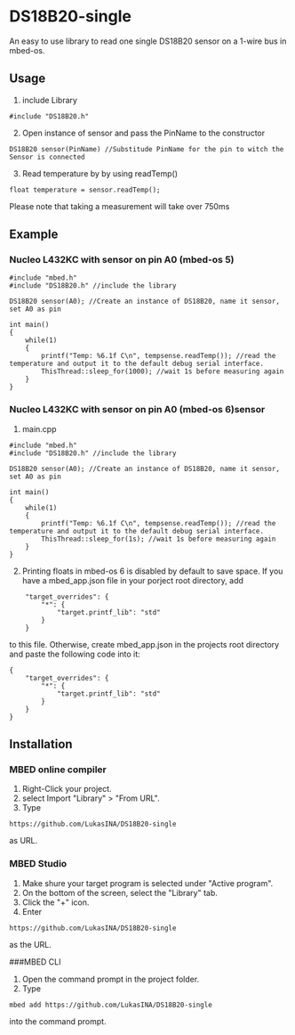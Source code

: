 # DS18B20-single

An easy to use library to read one single DS18B20 sensor on a 1-wire bus in mbed-os.

## Usage

1. include Library
```
#include "DS18B20.h"
```

2. Open instance of sensor and pass the PinName to the constructor
```
DS18B20 sensor(PinName) //Substitude PinName for the pin to witch the Sensor is connected
```

3. Read temperature by by using readTemp()
```
float temperature = sensor.readTemp();
```
Please note that taking a measurement will take over 750ms

## Example
### Nucleo L432KC with sensor on pin A0 (mbed-os 5)
```
#include "mbed.h"
#include "DS18B20.h" //include the library

DS18B20 sensor(A0); //Create an instance of DS18B20, name it sensor, set A0 as pin
 
int main()
{
    while(1)
	{
		printf("Temp: %6.1f C\n", tempsense.readTemp()); //read the temperature and output it to the default debug serial interface.
		ThisThread::sleep_for(1000); //wait 1s before measuring again
    }
}
```

### Nucleo L432KC with sensor on pin A0 (mbed-os 6)sensor
1. main.cpp
```
#include "mbed.h"
#include "DS18B20.h" //include the library

DS18B20 sensor(A0); //Create an instance of DS18B20, name it sensor, set A0 as pin
 
int main()
{
    while(1)
	{
		printf("Temp: %6.1f C\n", tempsense.readTemp()); //read the temperature and output it to the default debug serial interface.
		ThisThread::sleep_for(1s); //wait 1s before measuring again
    }
}
```

2. Printing floats in mbed-os 6 is disabled by default to save space. If you have a mbed_app.json file in your porject root directory, add
```
	"target_overrides": {
        "*": {
            "target.printf_lib": "std"
        }
    }
```
to this file. Otherwise, create mbed_app.json in the projects root directory and paste the following code into it:
```
{
	"target_overrides": {
        "*": {
            "target.printf_lib": "std"
        }
    }
}
```

## Installation

### MBED online compiler
1. Right-Click your project.
2. select Import "Library" > "From URL".
3. Type
```
https://github.com/LukasINA/DS18B20-single
```
as URL.

### MBED Studio
1. Make shure your target program is selected under "Active program".
2. On the bottom of the screen, select the "Library" tab.
3. Click the "+" icon.
4. Enter
```
https://github.com/LukasINA/DS18B20-single
```
as the URL.


###MBED CLI
1. Open the command prompt in the project folder.
2. Type
```
mbed add https://github.com/LukasINA/DS18B20-single
```
into the command prompt.

